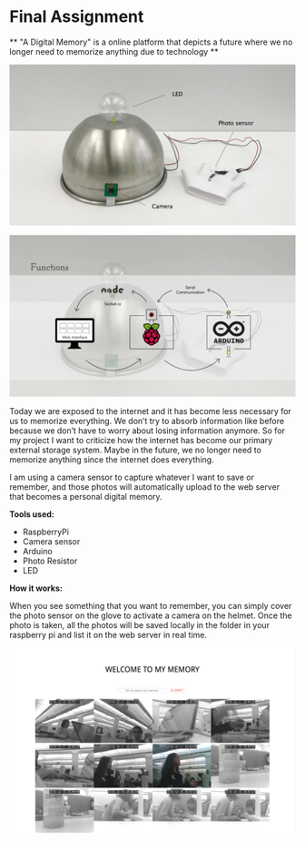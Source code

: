 # Final Assignment

** "A Digital Memory" is  a online platform that depicts a future where we no longer need to memorize anything due to technology **

![alt text](/screenshot/1.png?raw=true)

![alt text](/screenshot/2.png?raw=true)

Today we are exposed to the internet and it has become less necessary for us to memorize everything. We don’t try to absorb information like before because we don’t have to worry about losing information anymore. So for my project I want to criticize how the internet has become our primary external storage system. Maybe in the future, we no longer need to memorize anything since the internet does everything.

I am using a camera sensor to capture whatever I want to save or remember, and those photos will automatically upload to the web server that becomes a personal digital memory. 




**Tools used:**
- RaspberryPi 
- Camera sensor
- Arduino
- Photo Resistor
- LED





**How it works:**

When you see something that you want to remember, you can simply cover the photo sensor on the glove to activate a camera on the helmet. Once the photo is taken, all the photos will be saved locally in the folder in your raspberry pi and list it on the web server in real time. 



![alt text](/screenshot/3.png?raw=true)

